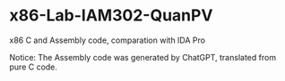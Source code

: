 # x86-Lab-IAM302-QuanPV
x86 C and Assembly code, comparation with IDA Pro

Notice: The Assembly code was generated by ChatGPT, translated from pure C code.

